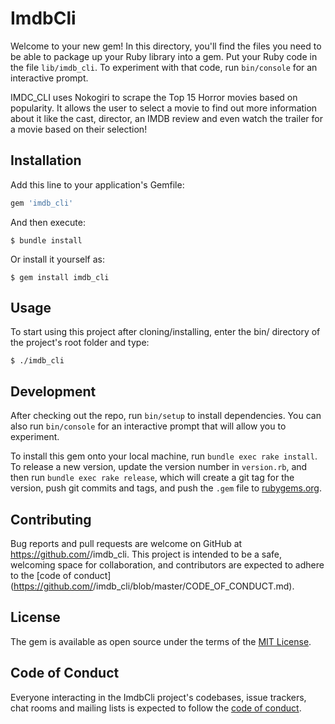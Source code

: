 # ImdbCli

Welcome to your new gem! In this directory, you'll find the files you need to be able to package up your Ruby library into a gem. Put your Ruby code in the file `lib/imdb_cli`. To experiment with that code, run `bin/console` for an interactive prompt.

IMDC_CLI uses Nokogiri to scrape the Top 15 Horror movies based on popularity. It allows the user to select a movie to find out more information about it like the cast, director, an IMDB review and even watch the trailer for a movie based on their selection!

## Installation

Add this line to your application's Gemfile:

```ruby
gem 'imdb_cli'
```

And then execute:

    $ bundle install

Or install it yourself as:

    $ gem install imdb_cli

## Usage

To start using this project after cloning/installing, enter the bin/ directory of the project's root folder and type:

    $ ./imdb_cli

## Development

After checking out the repo, run `bin/setup` to install dependencies. You can also run `bin/console` for an interactive prompt that will allow you to experiment.

To install this gem onto your local machine, run `bundle exec rake install`. To release a new version, update the version number in `version.rb`, and then run `bundle exec rake release`, which will create a git tag for the version, push git commits and tags, and push the `.gem` file to [rubygems.org](https://rubygems.org).

## Contributing

Bug reports and pull requests are welcome on GitHub at https://github.com/<github username>/imdb_cli. This project is intended to be a safe, welcoming space for collaboration, and contributors are expected to adhere to the [code of conduct](https://github.com/<github username>/imdb_cli/blob/master/CODE_OF_CONDUCT.md).


## License

The gem is available as open source under the terms of the [MIT License](https://opensource.org/licenses/MIT).

## Code of Conduct

Everyone interacting in the ImdbCli project's codebases, issue trackers, chat rooms and mailing lists is expected to follow the [code of conduct](https://github.com/hamza15/imdb_cli/blob/master/CODE_OF_CONDUCT.md).
